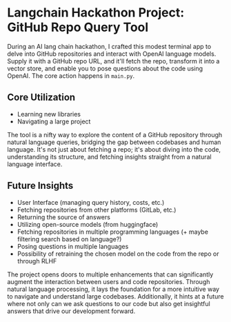 # Langchain Hackathon Project: GitHub Repo Query Tool

During an AI lang chain hackathon, I crafted this modest terminal app to delve into GitHub repositories and interact with OpenAI language models. Supply it with a GitHub repo URL, and it'll fetch the repo, transform it into a vector store, and enable you to pose questions about the code using OpenAI. The core action happens in `main.py`.

## Core Utilization

* Learning new libraries
* Navigating a large project

The tool is a nifty way to explore the content of a GitHub repository through natural language queries, bridging the gap between codebases and human language. It's not just about fetching a repo; it's about diving into the code, understanding its structure, and fetching insights straight from a natural language interface.

## Future Insights

* User Interface (managing query history, costs, etc.)
* Fetching repositories from other platforms (GitLab, etc.)
* Returning the source of answers
* Utilizing open-source models (from huggingface)
* Fetching repositories in multiple programming languages (+ maybe filtering search based on language?)
* Posing questions in multiple languages
* Possibility of retraining the chosen model on the code from the repo or through RLHF

The project opens doors to multiple enhancements that can significantly augment the interaction between users and code repositories. Through natural language processing, it lays the foundation for a more intuitive way to navigate and understand large codebases. Additionally, it hints at a future where not only can we ask questions to our code but also get insightful answers that drive our development forward.

